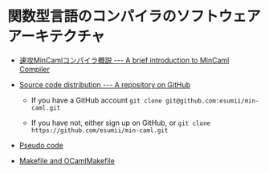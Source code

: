 # 関数型言語のコンパイラのソフトウェアアーキテクチャ

- [速攻MinCamlコンパイラ概説 --- A brief introduction to MinCaml Compiler](https://esumii.github.io/min-caml/)

- [Source code distribution --- A repository on GitHub](https://github.com/esumii/min-caml)

    - If you have a GitHub account
        `git clone git@github.com:esumii/min-caml.git`

    - If you have not, either sign up on GitHub, or
        `git clone https://github.com/esumii/min-caml.git`

- [Pseudo code](http://esumii.github.io/min-caml/min-caml.pdf)

- [Makefile and OCamlMakefile](http://esumii.github.io/min-caml/)

